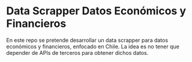 # Data Scrapper Datos Económicos y Financieros

En este repo se pretende desarrollar un data scrapper para datos económicos y financieros, enfocado en Chile. La idea es no tener que depender de APIs de terceros para obtener dichos datos.



